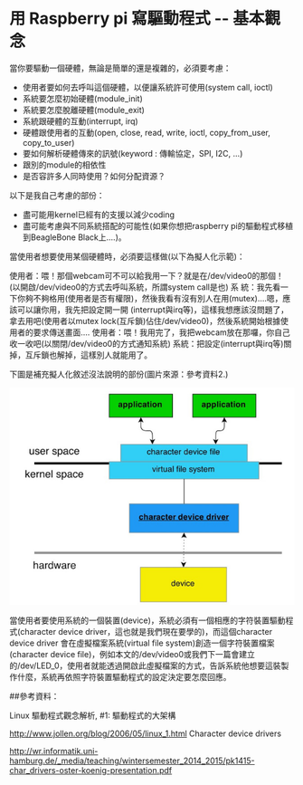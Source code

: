 # 用 Raspberry pi 寫驅動程式 -- 基本觀念


當你要驅動一個硬體，無論是簡單的還是複雜的，必須要考慮：
- 使用者要如何去呼叫這個硬體，以便讓系統許可使用(system call, ioctl)
- 系統要怎麼初始硬體(module_init)
- 系統要怎麼脫離硬體(module_exit)
- 系統跟硬體的互動(interrupt, irq)
- 硬體跟使用者的互動(open, close, read, write, ioctl, copy_from_user, copy_to_user)
- 要如何解析硬體傳來的訊號(keyword : 傳輸協定，SPI, I2C, ...)
- 跟別的module的相依性
- 是否容許多人同時使用？如何分配資源？

以下是我自己考慮的部份：
- 盡可能用kernel已經有的支援以減少coding
- 盡可能考慮與不同系統搭配的可能性(如果你想把raspberry pi的驅動程式移植到BeagleBone Black上....)。



當使用者想要使用某個硬體時，必須要這樣做(以下為擬人化示範)：

使用者：喂！那個webcam可不可以給我用一下？就是在/dev/video0的那個！(以開啟/dev/video0的方式去呼叫系統，所謂system call是也)
系 統：我先看一下你夠不夠格用(使用者是否有權限)，然後我看有沒有別人在用(mutex)....嗯，應該可以讓你用，我先把設定開一開 (interrupt與irq等)，這樣我想應該沒問題了，拿去用吧(使用者以mutex lock(互斥鎖)佔住/dev/video0)，然後系統開始根據使用者的要求傳送畫面....
使用者：喂！我用完了，我把webcam放在那囉，你自己收一收吧(以關閉/dev/video0的方式通知系統)
系統：把設定(interrupt與irq等)關掉，互斥鎖也解掉，這樣別人就能用了。

下圖是補充擬人化敘述沒法說明的部份(圖片來源：參考資料2.)

![](./images/system_call.jpg)


當使用者要使用系統的一個裝置(device)，系統必須有一個相應的字符裝置驅動程式(character device driver，這也就是我們現在要學的)，而這個character device driver 會在虛擬檔案系統(virtual file system)創造一個字符裝置檔案(character device file)，例如本文的/dev/video0或我們下一篇會建立的/dev/LED_0，使用者就能透過開啟此虛擬檔案的方式，告訴系統他想要這裝製作什麼，系統再依照字符裝置驅動程式的設定決定要怎麼回應。


##參考資料：

Linux 驅動程式觀念解析, #1: 驅動程式的大架構

http://www.jollen.org/blog/2006/05/linux_1.html
Character device drivers

http://wr.informatik.uni-hamburg.de/_media/teaching/wintersemester_2014_2015/pk1415-char_drivers-oster-koenig-presentation.pdf
